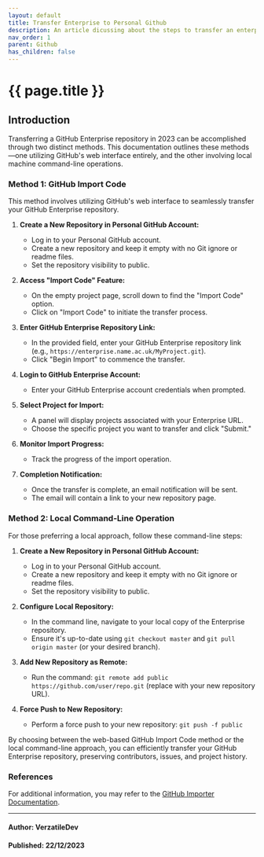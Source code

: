 ```yaml
---
layout: default
title: Transfer Enterprise to Personal Github
description: An article dicussing about the steps to transfer an enterprise account's repositories to personal repositories on github.
nav_order: 1
parent: Github
has_children: false
---
```


{{ page.title }}
======================

## Introduction

Transferring a GitHub Enterprise repository in 2023 can be accomplished through two distinct methods. This documentation outlines these methods—one utilizing GitHub's web interface entirely, and the other involving local machine command-line operations.

### Method 1: GitHub Import Code

This method involves utilizing GitHub's web interface to seamlessly transfer your GitHub Enterprise repository.

1. **Create a New Repository in Personal GitHub Account:**
   - Log in to your Personal GitHub account.
   - Create a new repository and keep it empty with no Git ignore or readme files.
   - Set the repository visibility to public.

2. **Access "Import Code" Feature:**
   - On the empty project page, scroll down to find the "Import Code" option.
   - Click on "Import Code" to initiate the transfer process.

3. **Enter GitHub Enterprise Repository Link:**
   - In the provided field, enter your GitHub Enterprise repository link (e.g., `https://enterprise.name.ac.uk/MyProject.git`).
   - Click "Begin Import" to commence the transfer.

4. **Login to GitHub Enterprise Account:**
   - Enter your GitHub Enterprise account credentials when prompted.

5. **Select Project for Import:**
   - A panel will display projects associated with your Enterprise URL.
   - Choose the specific project you want to transfer and click "Submit."

6. **Monitor Import Progress:**
   - Track the progress of the import operation.

7. **Completion Notification:**
   - Once the transfer is complete, an email notification will be sent.
   - The email will contain a link to your new repository page.

### Method 2: Local Command-Line Operation

For those preferring a local approach, follow these command-line steps:

1. **Create a New Repository in Personal GitHub Account:**
   - Log in to your Personal GitHub account.
   - Create a new repository and keep it empty with no Git ignore or readme files.
   - Set the repository visibility to public.


2. **Configure Local Repository:**
   - In the command line, navigate to your local copy of the Enterprise repository.
   - Ensure it's up-to-date using `git checkout master` and `git pull origin master` (or your desired branch).


3. **Add New Repository as Remote:**
   - Run the command: `git remote add public https://github.com/user/repo.git` (replace with your new repository URL).


4. **Force Push to New Repository:**
   - Perform a force push to your new repository: `git push -f public`

By choosing between the web-based GitHub Import Code method or the local command-line approach, you can efficiently transfer your GitHub Enterprise repository, preserving contributors, issues, and project history.


### References

For additional information, you may refer to the [GitHub Importer Documentation](https://docs.github.com/en/migrations/importing-source-code/using-github-importer/importing-a-repository-with-github-importer).

---

#### Author: VerzatileDev
#### Published: 22/12/2023